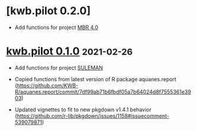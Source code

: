 # [kwb.pilot 0.2.0]

* Add functions for project [MBR 4.0](https://https://www.kompetenz-wasser.de/en/project/mbr40/)

# [kwb.pilot 0.1.0](https://github.com/KWB-R/kwb.pilot/releases/tag/v0.1.0) <small>2021-02-26</small>

* Add functions for project [SULEMAN](https://https://www.kompetenz-wasser.de/en/project/suleman/) 

* Copied functions from latest version of R package aquanes.report (https://github.com/KWB-R/aquanes.report/commit/7df99ab71b6fbdf05a7b64024d8f7555361e3903)

* Updated vignettes to fit to new pkgdown v1.4.1 behavior (https://github.com/r-lib/pkgdown/issues/1158#issuecomment-539079871)

